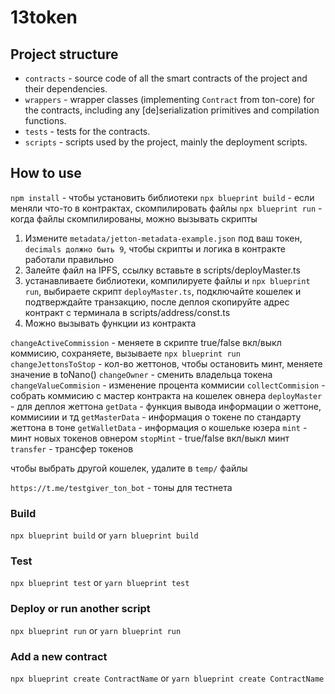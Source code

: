 # 13token

## Project structure

-   `contracts` - source code of all the smart contracts of the project and their dependencies.
-   `wrappers` - wrapper classes (implementing `Contract` from ton-core) for the contracts, including any [de]serialization primitives and compilation functions.
-   `tests` - tests for the contracts.
-   `scripts` - scripts used by the project, mainly the deployment scripts.

## How to use

`npm install` - чтобы установить библиотеки 
`npx blueprint build` - если меняли что-то в контрактах, скомпилировать файлы
`npx blueprint run` - когда файлы скомпилированы, можно вызывать скрипты 


1) Измените `metadata/jetton-metadata-example.json` под ваш токен, `decimals должно быть 9`, чтобы скрипты и логика в контракте работали правильно
2) Залейте файл на IPFS, ссылку вставьте в scripts/deployMaster.ts 
3) устанавливаете библиотеки, компилируете файлы и `npx blueprint run`, выбираете скрипт `deployMaster.ts`, подключайте кошелек и подтверждайте транзакцию, после деплоя скопируйте адрес контракт с терминала в scripts/address/const.ts
4) Можно вызывать функции из контракта 

`changeActiveCommission` - меняете в скрипте true/false вкл/выкл коммисию, сохраняете, вызываете `npx blueprint run` 
`changeJettonsToStop` - кол-во жеттонов, чтобы остановить минт, меняете значение в toNano()
`changeOwner` - сменить владельца токена
`changeValueCommision` - изменение процента коммисии 
`collectCommision` - собрать коммисию с мастер контракта на кошелек овнера
`deployMaster` - для деплоя жеттона 
`getData` - функция вывода информации о жеттоне, коммисиии и тд
`getMasterData` - информация о токене по стандарту жеттона в тоне
`getWalletData` - информация о кошельке юзера
`mint` - минт новых токенов овнером
`stopMint` - true/false вкл/выкл минт
`transfer` - трансфер токенов

чтобы выбрать другой кошелек, удалите в `temp/` файлы 

`https://t.me/testgiver_ton_bot` - тоны для тестнета
### Build

`npx blueprint build` or `yarn blueprint build`

### Test

`npx blueprint test` or `yarn blueprint test`

### Deploy or run another script

`npx blueprint run` or `yarn blueprint run`

### Add a new contract

`npx blueprint create ContractName` or `yarn blueprint create ContractName`
